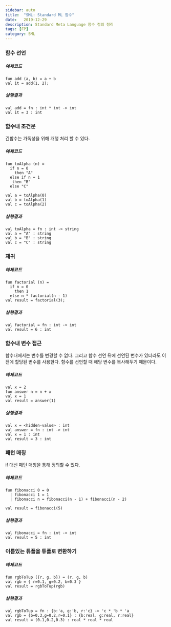 ```yaml
---
sidebar: auto
title:  "SML: Standard ML 함수"
date:   2019-12-29
description: Standard Meta Language 함수 정의 정리
tags: [FP]
category: SML
---
```

### 함수 선언
##### 예제코드
```
fun add (a, b) = a + b
val it = add(1, 2);
```

##### 실행결과
```
val add = fn : int * int -> int
val it = 3 : int
```

### 함수내 조건문
긴함수는 가독성을 위해 개행 처리 할 수 있다.

##### 예제코드
```
fun toAlpha (n) =
  if n = 0
    then "A"
  else if n = 1
   then "B"
  else "C"

val a = toAlpha(0)
val b = toAlpha(1)
val c = toAlpha(2)
```

##### 실행결과
```
val toAlpha = fn : int -> string
val a = "A" : string
val b = "B" : string
val c = "C" : string
```

### 재귀
##### 예제코드
```
fun factorial (n) =
  if n = 0
    then 1
  else n * factorial(n - 1)
val result = factorial(3);
```

##### 실행결과
```
val factorial = fn : int -> int
val result = 6 : int
```

### 함수내 변수 접근
함수내에서는 변수를 변경할 수 없다. 그리고 함수 선언 뒤에 선언된 변수가 있더라도 이전에 할당된 변수를 사용한다. 함수를 선언할 때 해당 변수를 복사해두기 때문이다.

##### 예제코드
```
val x = 2
fun answer n = n + x
val x = 1
val result = answer(1)
```

##### 실행결과
```
val x = <hidden-value> : int
val answer = fn : int -> int
val x = 1 : int
val result = 3 : int
```

### 패턴 매칭
if 대신 패턴 매칭을 통해 정의할 수 있다.

##### 예제코드
```
fun fibonacci 0 = 0
  | fibonacci 1 = 1
  | fibonacci n = fibonacci(n - 1) + fibonacci(n - 2)

val result = fibonacci(5)
```

##### 실행결과
```
val fibonacci = fn : int -> int
val result = 5 : int
```

### 이름있는 튜플을 튜플로 변환하기
##### 예제코드
```
fun rgbToTup ({r, g, b}) = (r, g, b)
val rgb = { r=0.1, g=0.2, b=0.3 }
val result = rgbToTup(rgb)
```

##### 실행결과
```
val rgbToTup = fn : {b:'a, g:'b, r:'c} -> 'c * 'b * 'a
val rgb = {b=0.3,g=0.2,r=0.1} : {b:real, g:real, r:real}
val result = (0.1,0.2,0.3) : real * real * real
```
